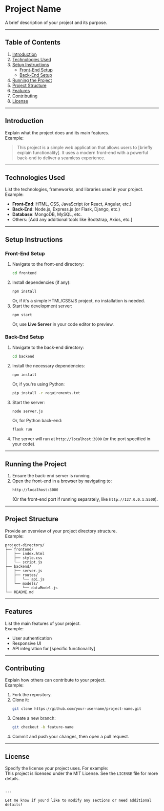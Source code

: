 # **Project Name**

A brief description of your project and its purpose.

---

## **Table of Contents**
1. [Introduction](#introduction)
2. [Technologies Used](#technologies-used)
3. [Setup Instructions](#setup-instructions)
    - [Front-End Setup](#front-end-setup)
    - [Back-End Setup](#back-end-setup)
4. [Running the Project](#running-the-project)
5. [Project Structure](#project-structure)
6. [Features](#features)
7. [Contributing](#contributing)
8. [License](#license)

---

## **Introduction**
Explain what the project does and its main features.  
Example:  
> This project is a simple web application that allows users to [briefly explain functionality]. It uses a modern front-end with a powerful back-end to deliver a seamless experience.

---

## **Technologies Used**
List the technologies, frameworks, and libraries used in your project.  
Example:
- **Front-End**: HTML, CSS, JavaScript (or React, Angular, etc.)
- **Back-End**: Node.js, Express.js (or Flask, Django, etc.)
- **Database**: MongoDB, MySQL, etc.
- Others: [Add any additional tools like Bootstrap, Axios, etc.]

---

## **Setup Instructions**

### **Front-End Setup**
1. Navigate to the front-end directory:
   ```bash
   cd frontend
   ```
2. Install dependencies (if any):
   ```bash
   npm install
   ```
   Or, if it's a simple HTML/CSS/JS project, no installation is needed.
3. Start the development server:
   ```bash
   npm start
   ```
   Or, use **Live Server** in your code editor to preview.

### **Back-End Setup**
1. Navigate to the back-end directory:
   ```bash
   cd backend
   ```
2. Install the necessary dependencies:
   ```bash
   npm install
   ```
   Or, if you're using Python:
   ```bash
   pip install -r requirements.txt
   ```
3. Start the server:
   ```bash
   node server.js
   ```
   Or, for Python back-end:
   ```bash
   flask run
   ```
4. The server will run at `http://localhost:3000` (or the port specified in your code).

---

## **Running the Project**
1. Ensure the back-end server is running.
2. Open the front-end in a browser by navigating to:
   ```bash
   http://localhost:3000
   ```
   (Or the front-end port if running separately, like `http://127.0.0.1:5500`).

---

## **Project Structure**
Provide an overview of your project directory structure.  
Example:
```
project-directory/
├── frontend/
│   ├── index.html
│   ├── style.css
│   └── script.js
├── backend/
│   ├── server.js
│   ├── routes/
│   │   └── api.js
│   └── models/
│       └── dataModel.js
└── README.md
```

---

## **Features**
List the main features of your project.  
Example:
- User authentication
- Responsive UI
- API integration for [specific functionality]

---

## **Contributing**
Explain how others can contribute to your project.  
Example:
1. Fork the repository.
2. Clone it:
   ```bash
   git clone https://github.com/your-username/project-name.git
   ```
3. Create a new branch:
   ```bash
   git checkout -b feature-name
   ```
4. Commit and push your changes, then open a pull request.

---

## **License**
Specify the license your project uses. For example:  
This project is licensed under the MIT License. See the `LICENSE` file for more details.
```

---

Let me know if you'd like to modify any sections or need additional details!
